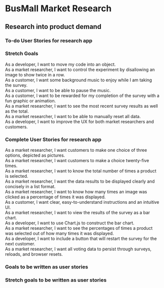 # BusMall Market Research
## Research into product demand
### To-do User Stories for research app

### Stretch Goals
As a developer, I want to move my code into an object.<br/>
As a market researcher, I want to control the experiment by disallowing an image to show twice in a row.<br/>
As a customer, I want some background music to enjoy while I am taking the survey.<br/>
As a customer, I want to be able to pause the music.<br/>
As a customer, I want to be rewarded for my completion of the survey with a fun graphic or animation.<br/>
As a market researcher, I want to see the most recent survey results as well as the total.<br/>
As a market researcher, I want to be able to manually reset all data.<br/>
As a developer, I want to improve the UX for both market researchers and customers.<br/>

### Complete User Stories for research app
As a market researcher, I want customers to make one choice of three options, depicted as pictures.<br/>
As a market researcher, I want customers to make a choice twenty-five times.<br/>
As a market researcher, I want to know the total number of times a product is selected.<br/>
As a market researcher, I want the data results to be displayed clearly and concisely in a list format.<br/>
As a market researcher, I want to know how many times an image was clicked as a percentage of times it was displayed.<br/>
As a customer, I want clear, easy-to-understand instructions and an intuitive UI.<br/>
As a market researcher, I want to view the results of the survey as a bar chart.<br/>
As a developer, I want to use Chart.js to construct the bar chart.<br/>
As a market researcher, I want to see the percentages of times a product was selected out of how many times it was displayed.<br/>
As a developer, I want to include a button that will restart the survey for the next customer.<br/>
As a market researcher, I want all voting data to persist through surveys, reloads, and browser resets.<br/>

### Goals to be written as user stories

### Stretch goals to be written as user stories
